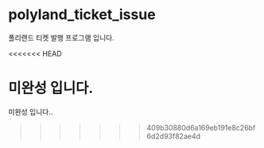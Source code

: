 # polyland_ticket_issue
폴리랜드 티켓 발행 프로그램 입니다.

<<<<<<< HEAD

미완성 입니다.
=======
미완성 입니다..
>>>>>>> 409b30880d6a169eb191e8c26bf6d2d93f82ae4d
